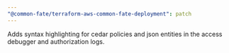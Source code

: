 ```yaml
---
"@common-fate/terraform-aws-common-fate-deployment": patch
---
```


Adds syntax highlighting for cedar policies and json entities in the access debugger and authorization logs.
